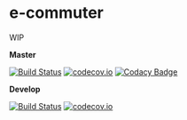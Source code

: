 # e-commuter
WIP

**Master**

[![Build Status](https://travis-ci.org/lcappuccio/e-commuter.svg?branch=master)](https://travis-ci.org/lcappuccio/e-commuter)
[![codecov.io](https://codecov.io/github/lcappuccio/e-commuter/coverage.svg?branch=master)](https://codecov.io/github/lcappuccio/e-commuter?branch=master)
[![Codacy Badge](https://api.codacy.com/project/badge/Grade/ada9114fdc1a48ad93f6824fd40bbead)](https://www.codacy.com/app/lcappuccio/e-commuter?utm_source=github.com&amp;utm_medium=referral&amp;utm_content=lcappuccio/e-commuter&amp;utm_campaign=Badge_Grade)

**Develop**

[![Build Status](https://travis-ci.org/lcappuccio/e-commuter.svg?branch=develop)](https://travis-ci.org/lcappuccio/e-commuter)
[![codecov.io](https://codecov.io/github/lcappuccio/e-commuter/coverage.svg?branch=develop)](https://codecov.io/github/lcappuccio/e-commuter?branch=develop)
